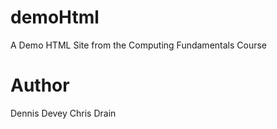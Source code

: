 # demoHtml
A Demo HTML Site from the Computing Fundamentals Course

# Author
Dennis Devey
Chris Drain
